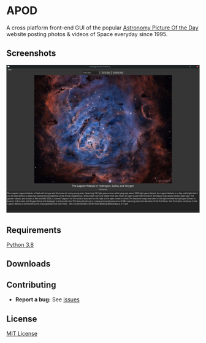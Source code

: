 # APOD

A cross platform front-end GUI of the popular [Astronomy Picture Of the Day](https://apod.nasa.gov/apod/astropix.html) website posting photos & videos of Space everyday since 1995.

## Screenshots
![Gui_screenshot](img/screenshot.png)

## Requirements
[Python 3.8](https://www.python.org/downloads)

## Downloads

## Contributing
* **Report a bug:** See [issues](https://github.com/Foussy/APOD_NASA_Foussy/issues)

## License
[MIT License](LICENSE)
